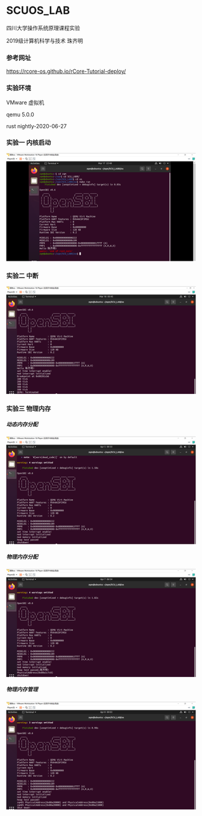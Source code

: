 # SCUOS_LAB

四川大学操作系统原理课程实验

2019级计算机科学与技术 珠齐明

### 参考网址

https://rcore-os.github.io/rCore-Tutorial-deploy/

### 实验环境

VMware 虚拟机

qemu 5.0.0

rust nightly-2020-06-27

### 实验一  内核启动

![1](img/img1.png)

### 实验二  中断

![2](img/img2.png)

### 实验三  物理内存

##### 动态内存分配

![3](img/img3-1.png)

##### 物理内存分配

![3](img/img3-2.png)

##### 物理内存管理

![3](img/img3-3.png)